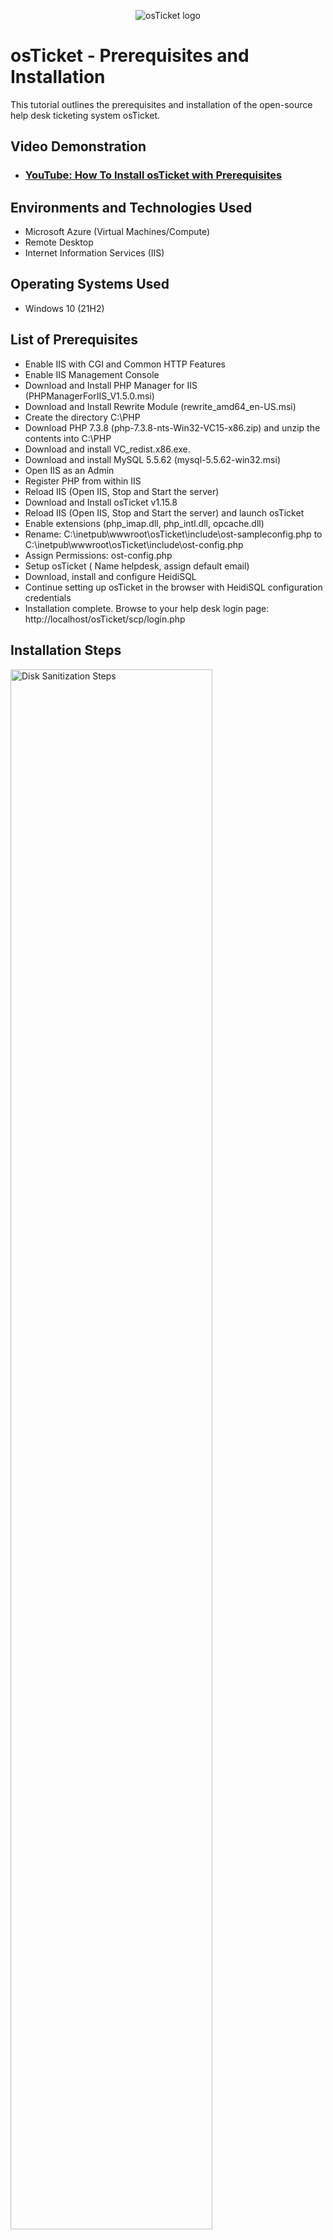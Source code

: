 <p align="center">
<img src="https://i.imgur.com/Clzj7Xs.png" alt="osTicket logo"/>
</p>

<h1>osTicket - Prerequisites and Installation</h1>
This tutorial outlines the prerequisites and installation of the open-source help desk ticketing system osTicket.<br />


<h2>Video Demonstration</h2>

- ### [YouTube: How To Install osTicket with Prerequisites](https://www.youtube.com)

<h2>Environments and Technologies Used</h2>

- Microsoft Azure (Virtual Machines/Compute)
- Remote Desktop
- Internet Information Services (IIS)

<h2>Operating Systems Used </h2>

- Windows 10</b> (21H2)

<h2>List of Prerequisites</h2>

- Enable IIS with CGI and Common HTTP Features
- Enable IIS Management Console
- Download and Install PHP Manager for IIS (PHPManagerForIIS_V1.5.0.msi)
- Download and Install Rewrite Module (rewrite_amd64_en-US.msi)
- Create the directory C:\PHP
- Download PHP 7.3.8 (php-7.3.8-nts-Win32-VC15-x86.zip) and unzip the contents into C:\PHP
- Download and install VC_redist.x86.exe.
- Download and install MySQL 5.5.62 (mysql-5.5.62-win32.msi)
- Open IIS as an Admin
- Register PHP from within IIS
- Reload IIS (Open IIS, Stop and Start the server)
- Download and Install osTicket v1.15.8
- Reload IIS (Open IIS, Stop and Start the server) and launch osTicket
- Enable extensions (php_imap.dll, php_intl.dll, opcache.dll)
- Rename: C:\inetpub\wwwroot\osTicket\include\ost-sampleconfig.php to C:\inetpub\wwwroot\osTicket\include\ost-config.php
- Assign Permissions: ost-config.php
- Setup osTicket ( Name helpdesk, assign default email)
- Download, install and configure HeidiSQL
- Continue setting up osTicket in the browser with HeidiSQL configuration credentials
- Installation complete. Browse to your help desk login page: http://localhost/osTicket/scp/login.php

  

<h2>Installation Steps</h2>

<p>
<img src="https://i.imgur.com/QUegyTk.png" height="80%" width="80%" alt="Disk Sanitization Steps"/>
<p>
Open Control Panel -> programs -> turn Windows Features on or off. Go through the list, locate Internet Information Services and check the box and expand. Expand world wide web services -> Application Development Features -> check the CGI box. Collapse Application Development Features and Expand Common HTTP Features. Make sure all the boxes within it are checked. Go ahead and click on okay and wait for IIS to install successfully.
</p>
<br />

<p>
<img src="https://i.imgur.com/1y73WNS.png" height="80%" width="80%" alt="Disk Sanitization Steps"/>
</p>
<p>
Expand Internet Information Services -> Expand Web Management Tools -> Check the IIS Management Console box
</p>
<br />

<p>
<img src="https://i.imgur.com/EMdThcy.png" height="80%" width="80%" alt="Disk Sanitization Steps"/>
</p>
<p>
Download PHP Manager For IIS (PHPManagerForIIS_V1.5.0.msi). Run the setup and click next through the installation process to install successfully.
</p>
<br />

<p>
<img src="https://i.imgur.com/Xfvu8qo.png" height="80%" width="80%" alt="Disk Sanitization Steps"/>
</p>
<p>
Download Rewrite Module (rewrite_amd64_en-US.msi). Run the setup, agree to the license and click next through the installation process to install successfully.
</p>
<br />

<p>
<img src="https://i.imgur.com/L5y823a.png" height="80%" width="80%" alt="Disk Sanitization Steps"/>
</p>
<p>
Next, open File Explorer and create a PHP directory in drive C. Simply create a new folder in drive C and rename it as PHP.
</p>
<br />

<p>
<img src="https://i.imgur.com/G8EJUxu.png" height="80%" width="80%" alt="Disk Sanitization Steps"/>
</p>
<p>
Download PHP 7.3.8 and unzip the contents into C:\PHP
</p>
<br />

<p>
<img src="https://i.imgur.com/vBX3hrg.png" height="80%" width="80%" alt="Disk Sanitization Steps"/>
</p>
<p>
Download VC redist.x86.exe. Run the installation file and click next through the installation process to install successfully.
</p>
<br />

<p>
<img src="https://i.imgur.com/D8cdI6D.png" height="80%" width="80%" alt="Disk Sanitization Steps"/>
</p>
<p>
Download MySQL 5.5.62 (mysql-5.5.62-win32.msi) and install. Choose a typical setup and run the installation. Launch the Configuration wizard after installation is successful.
</p>
<br />

<p>
<img src="https://i.imgur.com/UnwpAfD.png" height="80%" width="80%" alt="Disk Sanitization Steps"/>
</p>
<p>
In the configuration window, select standard configuration, click next, and check the 'install as Windows service' box.
</p>
<br />

<p>
<img src="https://i.imgur.com/bDoXCND.png" height="80%" width="80%" alt="Disk Sanitization Steps"/>
</p>
<p>
Create a new root password and continue to finish the configuration.
</p>
<br />

<p>
<img src="https://i.imgur.com/A2tMBpL.png" height="80%" width="80%" alt="Disk Sanitization Steps"/>
</p>
<p>
Open IIS as an Administrator
</p>
<br />

<p>
<img src="https://i.imgur.com/k4BNVnj.png" height="80%" width="80%" alt="Disk Sanitization Steps"/>
</p>
<p>
Register PHP from within IIS. Open IIS and locate PHP Manager in the window. Click on it to open and click on 'Register new PHP version'. Reload IIS, Stop and start the server.
</p>
<br />

<p>
<img src="https://i.imgur.com/wDHFW72.png" height="80%" width="80%" alt="Disk Sanitization Steps"/>
</p>
<p>
Download osTicket v1.15.8. Open the folder and copy "upload" folder to C:\inetpub\wwwroot. Within C:\inetpub\wwwroot , rename "upload" to "osTicket"
</p>
<br />

<p>
<img src="https://i.imgur.com/DHfJIx6.png" height="80%" width="80%" alt="Disk Sanitization Steps"/>
</p>
<p>
Open IIS, start and stop the server. Go to sites->Default->osTicket->click on "Browse*:80" 
</p>
<br />

<p>
<img src="https://i.imgur.com/Krdxtvo.png" height="80%" width="80%" alt="Disk Sanitization Steps"/>
</p>
<p>
Enable "php_imap.dll", "php_intl.dll", and "php_opcache.dll" extensions. GO back to IIS, sites->Default->osTicket->Double click on PHP Manager. Find the extension and click on enable 
</p>
<br />

<p>
<img src="https://i.imgur.com/ijDf6Ri.png" height="80%" width="80%" alt="Disk Sanitization Steps"/>
</p>
<p>
Rename: C:\inetpub\wwwroot\osTicket\include\ost-sampleconfig.php to C:\inetpub\wwwroot\osTicket\include\ost-config.php
</p>
<br />

<p>
<img src="https://i.imgur.com/bugxOHJ.png" height="80%" width="80%" alt="Disk Sanitization Steps"/>
</p>
<p>
Assign Permissions: locate ost-config.php (C:\inetpub\wwwroot\osTicket\include\ost-config.php). Right-click and click on properties->security->Advanced. click on disable all inheritance->remove all. Assign new permissions by clicking on New permission->Everyone->All
</p>
<br />

<p>
<img src="https://i.imgur.com/l4r3f3H.png" height="80%" width="80%" alt="Disk Sanitization Steps"/>
</p>
<p>
Setup osTicket in the browser. Name the Helpdesk and provide all the required information
</p>
<br />

<p>
<img src="https://i.imgur.com/DJmEXEB.png" height="80%" width="80%" alt="Disk Sanitization Steps"/>
</p>
<p>
Lorem ipsum dolor sit amet, consectetur adipiscing elit, sed do eiusmod tempor incididunt ut labore et dolore magna aliqua. Ut enim ad minim veniam, quis nostrud exercitation ullamco laboris nisi ut aliquip ex ea commodo consequat. Duis aute irure dolor in reprehenderit in voluptate velit esse cillum dolore eu fugiat nulla pariatur.
</p>
<br />

